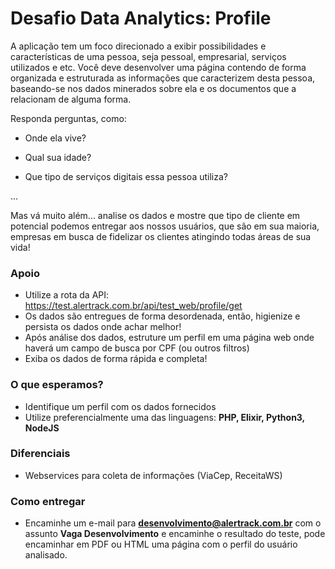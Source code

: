 # Desafio Data Analytics: Profile

A aplicação tem um foco direcionado a exibir possibilidades e características de uma pessoa, seja pessoal, empresarial, serviços utilizados e etc. Você deve desenvolver uma página contendo de forma organizada e estruturada as informações que caracterizem desta pessoa, baseando-se nos dados minerados sobre ela e os documentos que a relacionam de alguma forma.

Responda perguntas, como:

- Onde ela vive?

- Qual sua idade?

- Que tipo de serviços digitais essa pessoa utiliza?

...


Mas vá muito além... analise os dados e mostre que tipo de cliente em potencial podemos entregar aos nossos usuários, que são em sua maioria, empresas em busca de fidelizar os clientes atingindo todas áreas de sua vida!

### Apoio 

- Utilize a rota da API: https://test.alertrack.com.br/api/test_web/profile/get
- Os dados são entregues de forma desordenada, então, higienize e persista os dados onde achar melhor!
- Após análise dos dados, estruture um perfil em uma página web onde haverá um campo de busca por CPF (ou outros filtros)
- Exiba os dados de forma rápida e completa!

### O que esperamos?

- Identifique um perfil com os dados fornecidos
- Utilize preferencialmente uma das linguagens: **PHP, Elixir, Python3, NodeJS**

### Diferenciais

- Webservices para coleta de informações (ViaCep, ReceitaWS)

### Como entregar

* Encaminhe um e-mail para **desenvolvimento@alertrack.com.br** com o assunto **Vaga Desenvolvimento** e encaminhe o resultado do teste, pode encaminhar em PDF ou HTML uma página com o perfil do usuário analisado.

